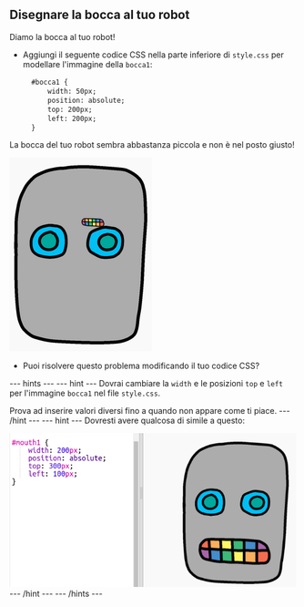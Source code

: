 ## Disegnare la bocca al tuo robot

Diamo la bocca al tuo robot!

- Aggiungi il seguente codice CSS nella parte inferiore di `style.css` per modellare l'immagine della `bocca1`:
    
        #bocca1 {
            width: 50px;
            position: absolute;
            top: 200px;
            left: 200px;
        }
        

La bocca del tuo robot sembra abbastanza piccola e non è nel posto giusto!

![screenshot](images/robot-mouth.png)

- Puoi risolvere questo problema modificando il tuo codice CSS?

--- hints ---
 --- hint --- 
Dovrai cambiare la `width` e le posizioni `top` e `left` per l'immagine `bocca1` nel file `style.css`.

Prova ad inserire valori diversi fino a quando non appare come ti piace.
--- /hint ---
 --- hint --- Dovresti avere qualcosa di simile a questo:

![screenshot](images/robot-mouth-code.png)
--- /hint ---
--- /hints ---